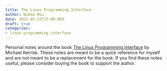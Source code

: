 ```yaml
---
title: The Linux Programming Interface
author: Nikko Miu
date: 2022-05-22T15:00:00Z
draft: true
categories:
- linux programming interface
---
```


Personal notes around the book [The Linux Programming Interface](https://www.amazon.com/Linux-Programming-Interface-System-Handbook/dp/1593272200) by Michael Kerrisk.
These notes are meant to be a quick reference for myself and are not meant to be a replacement for the book.
If you find these notes useful, please consider buying the book to support the author.
